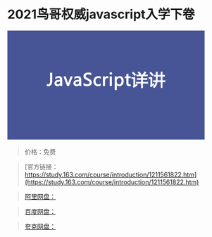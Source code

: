 # 2021鸟哥权威javascript入学下卷

![img](../../../assets/study163/free/603a7f3031944a2db9b3b1c6f936c6a4.jpg)

> 价格：免费

> [官方链接：https://study.163.com/course/introduction/1211561822.htm](https://study.163.com/course/introduction/1211561822.htm)

> [阿里网盘：]()

> [百度网盘：]()

> [夸克网盘：]()
